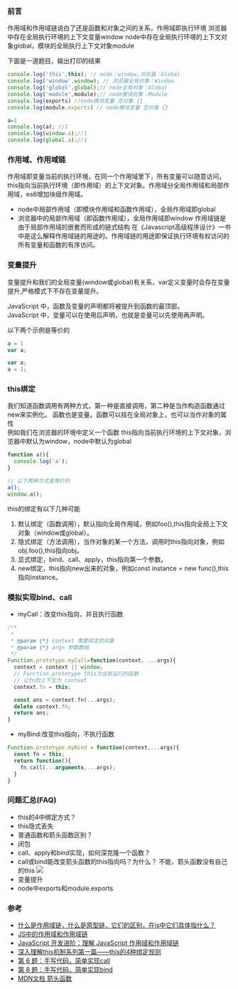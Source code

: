 ### 前言
作用域和作用域链说白了还是函数和对象之间的关系，作用域即执行环境
浏览器中存在全局执行环境的上下文变量window
node中存在全局执行环境的上下文对象global，模块的全局执行上下文对象module

下面是一道题目，输出打印的结果
```js
console.log('this',this); // node：window,浏览器：Global
console.log('window',window); // 浏览器全局对象：Window
console.log('global',global);// node全局对象：Global
console.log('module',module);// node模块对象：Module
console.log(exports) //node模块变量 空对象 {}
console.log(module.exports) // node模块变量 空对象 {}

```
```js
a=1
console.log(a); //1
console.log(window.a);//1
console.log(global.a);//1
```

### 作用域、作用域链 
作用域即变量当前的执行环境，在同一个作用域里下，所有变量可以随意访问，this指向当前执行环境（即作用域）的上下文对象。作用域分全局作用域和局部作用域，es6增加块级作用域。
- node中局部作用域（即模块作用域和函数作用域），全局作用域即global
- 浏览器中的局部作用域（即函数作用域），全局作用域即window
作用域链是由于局部作用域的嵌套而形成的链式结构
在《Javascript高级程序设计》一书中是这么解释作用域链的用途的。作用域链的用途即保证执行环境有权访问的所有变量和函数的有序访问。 

### 变量提升
变量提升和我们的全局变量(window或global)有关系，var定义变量时会存在变量提升,严格模式下不存在变量提升。  

JavaScript 中，函数及变量的声明都将被提升到函数的最顶部。  
JavaScript 中，变量可以在使用后声明，也就是变量可以先使用再声明。  


以下两个示例是等价的
```js
a = 1
var a;
```
```js
var a;
a = 1;
```

### this绑定
我们知道函数调用有两种方式，第一种是直接调用，第二种是当作构造函数通过new来实例化。
函数也是变量。函数可以挂在全局对象上，也可以当作对象的属性  
例如我们在浏览器的环境中定义一个函数
this指向当前执行环境的上下文对象，浏览器中默认为window，node中默认为global
```js
function a(){
  console.log('a');
}

// 以下两种方式是等价的
a();
window.a();
```

this的绑定有以下几种可能  
1. 默认绑定（函数调用），默认指向全局作用域，例如foo(),this指向全局上下文对象（window或global）。
2. 隐式绑定（方法调用），当作对象的某一个方法，调用时this指向对象，例如obj.foo(),this指向obj。
3. 显式绑定，bind、call、apply，this指向第一个参数。
4. new绑定，this指向new出来的对象，例如const instance = new func(),this指向instance。

### 模拟实现bind、call
- myCall：改变this指向，并且执行函数
```js
/**
 * 
 * @param {*} context 需要绑定的对象
 * @param {*} args 参数数组 
 */
Function.prototype.myCall=function(context, ...args){
  context = context || window;
  // Function.prototype this为当前运行的函数
  // 让fn的上下文为 context
  context.fn = this;

  const ans = context.fn(...args);
  delete context.fn;
  return ans;
}
```
- myBind:改变this指向，不执行函数
```js
Function.prototype.myBind = function(context,...args){
  const fn = this;
  return function(){
    fn.call(...arguments,...args);
  }
}
```

### 问题汇总(FAQ)
- this的4中绑定方式？
- this隐式丢失
- 普通函数和箭头函数区别？
- 闭包
- call、apply和bind实现，如何深克隆一个函数？
- call或bind能改变箭头函数的this指向吗？为什么？
不能，箭头函数没有自己的this
![](https://img2020.cnblogs.com/blog/1347757/202012/1347757-20201224095608717-28916980.png)
- 变量提升
- node中exports和module.exports

### 参考  
- [什么是作用域链，什么是原型链，它们的区别，在js中它们具体指什么？](https://www.cnblogs.com/pssp/p/5204324.html)  
- [JS中的作用域和作用域链](https://www.cnblogs.com/leftJS/p/11067908.html)  
- [JavaScript 开发进阶：理解 JavaScript 作用域和作用域链](https://www.cnblogs.com/lhb25/archive/2011/09/06/javascript-scope-chain.html)  
- [深入理解this机制系列第一篇——this的4种绑定规则](https://www.cnblogs.com/xiaohuochai/p/5735901.html)
- [第 6 题：手写代码，简单实现call](https://github.com/airuikun/Weekly-FE-Interview/issues/6)
- [第 8 题：手写代码，简单实现bind](https://github.com/airuikun/Weekly-FE-Interview/issues/8)
- [MDN文档 箭头函数](https://developer.mozilla.org/zh-CN/docs/Web/JavaScript/Reference/Functions/Arrow_functions)
